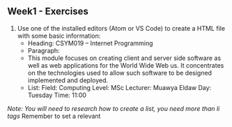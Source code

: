 ## Week1 - Exercises
1. Use one of the installed editors (Atom or VS Code) to create a HTML file with some basic information:
	* Heading: CSYM019 – Internet Programming
	* Paragraph:
	* This module focuses on creating client and server side software as well as web applications for the World Wide Web us. It concentrates on the technologies used to allow such software to be designed implemented and deployed.
	* List:
		Field: Computing
		Level: MSc
		Lecturer: Muawya Eldaw 
		Day: Tuesday
		Time: 11:00
		
_Note: You will need to research how to create a list, you need more than li tags_
	Remember to set a relevant <title>
	Remember to save your files with a .html extension!

2. Open your page in a browser and check it looks ok

3. Validate the page using validator.w3.org if it’s not valid, tweak the code until it is.
	Remember to validate the page after you have fixed the issues it highlights!
	Create a second page for one of your other modules (Details available here: https://www.northampton.ac.uk/awards/modules/COMPUTER-SYSTEMS/7/)

4. Add a third module and link it from your other pages
	* Remember to validate all your pages!

5. Create a list of links at the top of the page to act as navigation.
	* You will need to research how to link from one page to another
	* Put the links in an unordered list

6. Test out different HTML tags
	* A good resource is https://developer.mozilla.org/en-US/docs/Web/HTML
	* Click “HTML Elements”
	* Play around with some of the tags to see what they do

7. Use your new tags to change the look of your web pages.

8. Compare your results to others in the class and see how different your designs are

9. Try adding different pages on your own topics e.g. about you, your favourite team, film, etc
